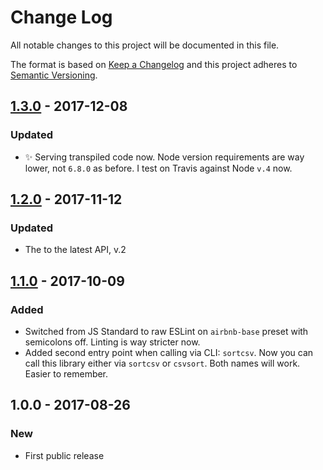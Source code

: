 # Change Log
All notable changes to this project will be documented in this file.

The format is based on [Keep a Changelog](http://keepachangelog.com/)
and this project adheres to [Semantic Versioning](http://semver.org/).

## [1.3.0] - 2017-12-08
### Updated
- ✨ Serving transpiled code now. Node version requirements are way lower, not `6.8.0` as before. I test on Travis against Node `v.4` now.

## [1.2.0] - 2017-11-12
### Updated
- The to the latest API, v.2

## [1.1.0] - 2017-10-09
### Added
- Switched from JS Standard to raw ESLint on `airbnb-base` preset with semicolons off. Linting is way stricter now.
- Added second entry point when calling via CLI: `sortcsv`. Now you can call this library either via `sortcsv` or `csvsort`. Both names will work. Easier to remember.

## 1.0.0 - 2017-08-26
### New
- First public release

[1.3.0]: https://github.com/codsen/csv-sort-cli/compare/v1.2.0...v1.3.0
[1.2.0]: https://github.com/codsen/csv-sort-cli/compare/v1.1.0...v1.2.0
[1.1.0]: https://github.com/codsen/csv-sort-cli/compare/v1.0.0...v1.1.0
